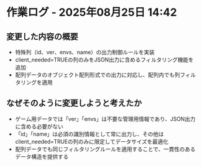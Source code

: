 # 作業ログ - 2025年08月25日 14:42

## 変更した内容の概要

- 特殊列（id、ver、envs、name）の出力制御ルールを実装
- client_needed=TRUEの列のみをJSON出力に含めるフィルタリング機能を追加
- 配列データのオブジェクト配列形式での出力に対応し、配列内でも列フィルタリングを適用

## なぜそのように変更しようと考えたか

- ゲーム用データでは「ver」「envs」は不要な管理用情報であり、JSON出力に含める必要がない
- 「id」「name」は必須の識別情報として常に出力し、その他はclient_needed=TRUEの列のみに限定してデータサイズを最適化
- 配列データでも同じフィルタリングルールを適用することで、一貫性のあるデータ構造を提供する